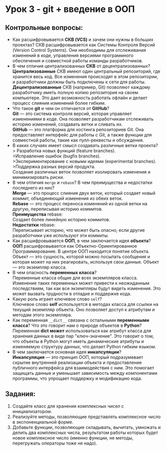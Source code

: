 # Урок 3 - git + введение в ООП
## Контрольные вопросы:
- Как расшифровывается __СКВ (VCS)__ и зачем они нужны 
в больших проектах?
СКВ расшифровывается как Системы Контроля Версий (Version Control Systems).
Они необходимы для отслеживания изменений в коде, управления версиями программного обеспечения и совместной работы команды разработчиков. 
- В чем отличия централизованных __СКВ__ от 
децентрализованных?
<br> __Централизованные__ СКВ имеют один центральный репозиторий, где хранится весь код. Все изменения происходят в этом репозитории, и разработчики должны быть подключены к сети для работы.
<br> __Децентрализованные__ СКВ (например, Git) позволяют каждому разработчику иметь полную копию репозитория на своем компьютере. Это дает возможность работать офлайн и делает процесс слияния изменений более гибким.
- Что такое __git__ и чем он отличается от __GitHub__?
<br> __Git__ — это система контроля версий, которая управляет изменениями в коде. Она позволяет разработчикам отслеживать историю изменений, создавать ветки и сливать их.
<br> __GitHub__ — это платформа для хостинга репозиториев Git. Она предоставляет интерфейс для работы с Git, а также функции для совместной работы, такие как пулл-реквесты и обсуждения.
- В каких случаях имеет смысл создавать различные 
ветки проекта?
<br>> Разработка новых функций (feature branches).
<br>>Исправление ошибок (bugfix branches).
<br>>Экспериментирование с новыми идеями (experimental branches).
<br>>Поддержка разных версий продукта.
<br>Cоздание различных веток позволяет изолировать изменения и минимизировать риски.
- В чем отличия `merge` и `rebase`? В чем 
преимущества и недостатки последнего из них?
<br> __Merge__ — это процесс слияния двух веток, который создает новый коммит, объединяющий изменения из обеих веток.
<br> __Rebase__ — это процесс переноса изменений из одной ветки на другую, переписывая историю коммитов.
<br> __Преимущества__ rebase:
<br> Создает более линейную историю коммитов.
<br> __Недостатки__ rebase:
<br>Переписывает историю, что может быть опасно, если другие разработчики уже используют эти коммиты.
- Как расшифровывается __ООП__, в чем заключается идея __объекта__?
<br> __ООП__ расшифровывается как Объектно-Ориентированное Программирование. В центре ООП находится понятие объекта. Объект — это сущность, которой можно посылать сообщения и которая может на них реагировать, используя свои данные. Объект — это экземпляр класса.
- В чем опасность __переменных класса__?
<br> Переменные класса общие для всех экземпляров класса. Изменение таких переменных может привести к неожиданным последствиям, так как все экземпляры будут видеть изменения. Это может вызвать трудности в отладке и поддержке кода.
- Какую роль играет ключевое слово `self`?
<br> Ключевое слово __self__ используется в методах класса для ссылки на текущий экземпляр объекта. Оно позволяет доступ к атрибутам и методам этого экземпляра.
- Как переменная `__dict__` связана с 
остальными __переменными класса__?
Что это говорит нам о природе объектов в __Python__?
<br> Переменная __dict может__ использоваться как атрибут класса для хранения данных в виде пар "ключ-значение". Это говорит о том, что объекты в Python могут иметь динамические атрибуты и изменяемую структуру данных, что делает Python гибким языком.
- В чем заключается основная идея __инкапсуляции__?
<br> __Инкапсуляция__ — это принцип ООП, который подразумевает скрытие внутренней реализации объекта и предоставление публичного интерфейса для взаимодействия с ним. Это помогает защищать данные и уменьшает зависимость между компонентами программы, что упрощает поддержку и модификацию кода.

## Задания:
1) Создайте класс для хранения комплексных чисел с инициализатором.
2) Реализуйте методы, позволяющие представлять комплексное число в 
экспоненциальной форме.
3) Добавьте функции, позволяющие складывать, вычитать, 
умножать и делить два комплексных числа, результатом работы 
которых будет новое комплексное число (именно функции, не методы, 
перегружать операторы тоже не надо).
